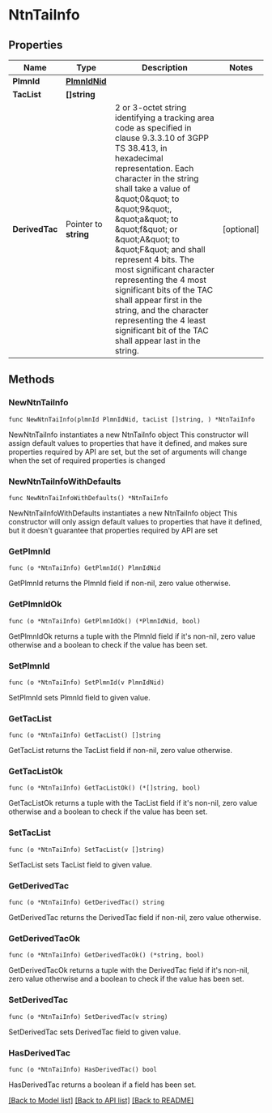 # NtnTaiInfo

## Properties

Name | Type | Description | Notes
------------ | ------------- | ------------- | -------------
**PlmnId** | [**PlmnIdNid**](PlmnIdNid.md) |  | 
**TacList** | **[]string** |  | 
**DerivedTac** | Pointer to **string** | 2 or 3-octet string identifying a tracking area code as specified in clause 9.3.3.10  of 3GPP TS 38.413, in hexadecimal representation. Each character in the string shall  take a value of \&quot;0\&quot; to \&quot;9\&quot;, \&quot;a\&quot; to \&quot;f\&quot; or \&quot;A\&quot; to \&quot;F\&quot; and shall represent 4 bits. The most significant character representing the 4 most significant bits of the TAC shall  appear first in the string, and the character representing the 4 least significant bit  of the TAC shall appear last in the string.   | [optional] 

## Methods

### NewNtnTaiInfo

`func NewNtnTaiInfo(plmnId PlmnIdNid, tacList []string, ) *NtnTaiInfo`

NewNtnTaiInfo instantiates a new NtnTaiInfo object
This constructor will assign default values to properties that have it defined,
and makes sure properties required by API are set, but the set of arguments
will change when the set of required properties is changed

### NewNtnTaiInfoWithDefaults

`func NewNtnTaiInfoWithDefaults() *NtnTaiInfo`

NewNtnTaiInfoWithDefaults instantiates a new NtnTaiInfo object
This constructor will only assign default values to properties that have it defined,
but it doesn't guarantee that properties required by API are set

### GetPlmnId

`func (o *NtnTaiInfo) GetPlmnId() PlmnIdNid`

GetPlmnId returns the PlmnId field if non-nil, zero value otherwise.

### GetPlmnIdOk

`func (o *NtnTaiInfo) GetPlmnIdOk() (*PlmnIdNid, bool)`

GetPlmnIdOk returns a tuple with the PlmnId field if it's non-nil, zero value otherwise
and a boolean to check if the value has been set.

### SetPlmnId

`func (o *NtnTaiInfo) SetPlmnId(v PlmnIdNid)`

SetPlmnId sets PlmnId field to given value.


### GetTacList

`func (o *NtnTaiInfo) GetTacList() []string`

GetTacList returns the TacList field if non-nil, zero value otherwise.

### GetTacListOk

`func (o *NtnTaiInfo) GetTacListOk() (*[]string, bool)`

GetTacListOk returns a tuple with the TacList field if it's non-nil, zero value otherwise
and a boolean to check if the value has been set.

### SetTacList

`func (o *NtnTaiInfo) SetTacList(v []string)`

SetTacList sets TacList field to given value.


### GetDerivedTac

`func (o *NtnTaiInfo) GetDerivedTac() string`

GetDerivedTac returns the DerivedTac field if non-nil, zero value otherwise.

### GetDerivedTacOk

`func (o *NtnTaiInfo) GetDerivedTacOk() (*string, bool)`

GetDerivedTacOk returns a tuple with the DerivedTac field if it's non-nil, zero value otherwise
and a boolean to check if the value has been set.

### SetDerivedTac

`func (o *NtnTaiInfo) SetDerivedTac(v string)`

SetDerivedTac sets DerivedTac field to given value.

### HasDerivedTac

`func (o *NtnTaiInfo) HasDerivedTac() bool`

HasDerivedTac returns a boolean if a field has been set.


[[Back to Model list]](../README.md#documentation-for-models) [[Back to API list]](../README.md#documentation-for-api-endpoints) [[Back to README]](../README.md)



